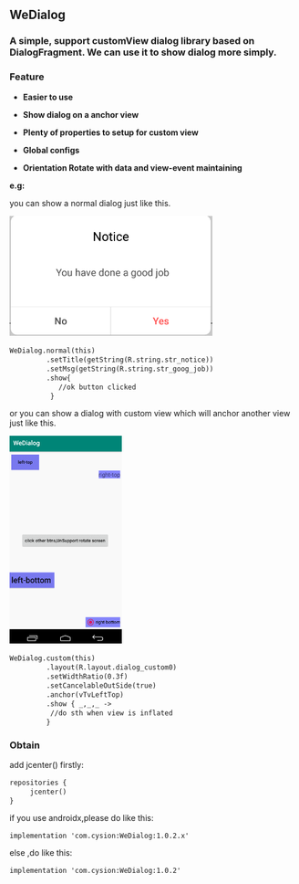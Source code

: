 ## WeDialog

### A simple, support customView dialog library based on DialogFragment. We can use it to show dialog more simply.


### Feature

- **Easier to use**

- **Show dialog on a anchor view**

- **Plenty of properties to setup for custom view**

- **Global configs**

- **Orientation Rotate with data and view-event maintaining**


**e.g:**

you can show a normal dialog just like this.

![](mat/p1.jpg)

```
WeDialog.normal(this)
         .setTitle(getString(R.string.str_notice))
         .setMsg(getString(R.string.str_goog_job))
         .show{
			//ok button clicked
		  }
```

or you can show a dialog with custom view which will anchor another view just like this.


<img src="mat/g1.gif" width="39%" >

```
WeDialog.custom(this)
         .layout(R.layout.dialog_custom0)
         .setWidthRatio(0.3f)
         .setCancelableOutSide(true)
         .anchor(vTvLeftTop)
         .show { _,_,_ ->
          //do sth when view is inflated
		 }
```


### Obtain

add jcenter() firstly:

```
repositories {
     jcenter()
}
```


if you use androidx,please do like this:

```
implementation 'com.cysion:WeDialog:1.0.2.x'
```

else ,do like this:

```
implementation 'com.cysion:WeDialog:1.0.2'
```



